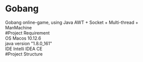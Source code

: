 # Gobang<br>
Gobang online-game, using Java AWT + Socket + Multi-thread + ManMachine<br>
#Project Requirement<br>
OS Macos 10.12.6<br>
java version "1.8.0_161"<br>
IDE Intelli IDEA CE<br>
#Project Structure<br>

